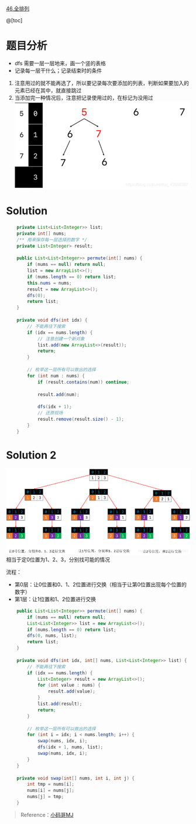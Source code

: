 ﻿[46.全排列](https://leetcode-cn.com/problems/permutations/)

@[toc]

# 题目分析

- dfs 需要一层一层地来，画一个竖的表格
- 记录每一层干什么；记录结束时的条件

 1. 注意用过的就不能再选了，所以要记录每次要添加的列表，判断如果要加入的元素已经在其中，就直接跳过
 2. 当添加完一种情况后，注意把记录使用过的，在标记为没用过
![在这里插入图片描述](images/46.%E5%85%A8%E6%8E%92%E5%88%97/20200508185446680.png)

# Solution

```java
    private List<List<Integer>> list;
    private int[] nums;
    /** 用来保存每一层选择的数字 */
    private List<Integer> result;

    public List<List<Integer>> permute(int[] nums) {
        if (nums == null) return null;
        list = new ArrayList<>();
        if (nums.length == 0) return list;
        this.nums = nums;
        result = new ArrayList<>();
        dfs(0);
        return list;
    }

    private void dfs(int idx) {
        // 不能再往下搜索
        if (idx == nums.length) {
            // 注意创建一个新对象
            list.add(new ArrayList<>(result));
            return;
        }

        // 枚举这一层所有可以做出的选择
        for (int num : nums) {
            if (result.contains(num)) continue;

            result.add(num);

            dfs(idx + 1);
		    // 还原现场
            result.remove(result.size() - 1);
        }
    }
```

# Solution 2
![在这里插入图片描述](images/46.%E5%85%A8%E6%8E%92%E5%88%97/20200508190108464.png)
相当于定0位置为1、2、3，分别找可能的情况

流程：
 - 第0层：让0位置和0、1、2位置进行交换（相当于让第0位置出现每个位置的数字）
 - 第1层：让1位置和1、2位置进行交换

```java
    public List<List<Integer>> permute(int[] nums) {
        if (nums == null) return null;
        List<List<Integer>> list = new ArrayList<>();
        if (nums.length == 0) return list;
        dfs(0, nums, list);
        return list;
    }

    private void dfs(int idx, int[] nums, List<List<Integer>> list) {
        // 不能再往下搜索
        if (idx == nums.length) {
            List<Integer> result = new ArrayList<>();
            for (int value : nums) {
                result.add(value);
            }
            list.add(result);
            return;
        }

        // 枚举这一层所有可以做出的选择
        for (int i = idx; i < nums.length; i++) {
            swap(nums, idx, i);
            dfs(idx + 1, nums, list);
            swap(nums, idx, i);
        }
    }

    private void swap(int[] nums, int i, int j) {
        int tmp = nums[i];
        nums[i] = nums[j];
        nums[j] = tmp;
    }
```



> Reference：[小码哥MJ](https://space.bilibili.com/325538782/)

